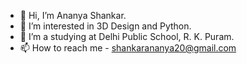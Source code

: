 - 👋 Hi, I’m Ananya Shankar.
- 👀 I’m interested in 3D Design and Python.
- 🌱 I’m a studying at Delhi Public School, R. K. Puram.
- 📫 How to reach me - shankarananya20@gmail.com

<!---
Ananya-Shankar/Ananya-Shankar is a ✨ special ✨ repository because its `README.md` (this file) appears on your GitHub profile.
You can click the Preview link to take a look at your changes.
--->
